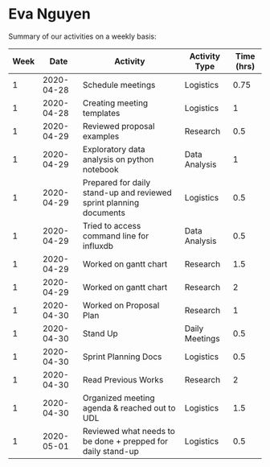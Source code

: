 # Eva Nguyen

Summary of our activities on a weekly basis:

| Week | Date | Activity  | Activity Type | Time (hrs)   |
| ------------- | ------------- | ------------- | ------------- |------------- | 
|1|2020-04-28|Schedule meetings|Logistics|0.75|
|1|2020-04-28|Creating meeting templates|Logistics|1|
|1|2020-04-29|Reviewed proposal examples|Research|0.5|
|1|2020-04-29|Exploratory data analysis on python notebook|Data Analysis|1|
|1|2020-04-29|Prepared for daily stand-up and reviewed sprint planning documents|Logistics|0.5|
|1|2020-04-29|Tried to access command line for influxdb|Data Analysis|0.5|
|1|2020-04-29|Worked on gantt chart|Research|1.5|
|1|2020-04-29|Worked on gantt chart|Research|2|
|1|2020-04-30|Worked on Proposal Plan|Research|1|
|1|2020-04-30|Stand Up|Daily Meetings|0.5|
|1|2020-04-30|Sprint Planning Docs|Logistics|0.5|
|1|2020-04-30|Read Previous Works|Research|2|
|1|2020-04-30|Organized meeting agenda & reached out to UDL |Logistics|1.5|
|1|2020-05-01|Reviewed what needs to be done + prepped for daily stand-up|Logistics|0.5|
